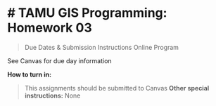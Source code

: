 # # TAMU GIS Programming: Homework 03 
> Due Dates & Submission Instructions
> Online Program

See Canvas for due day information


**How to turn in:**
> This assignments should be submitted to Canvas
**Other special instructions:**
> None
